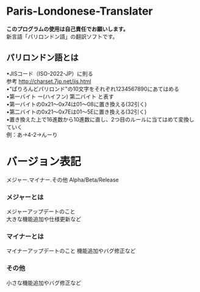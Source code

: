 # Paris-Londonese-Translater
**このプログラムの使用は自己責任でお願いします。**  
新言語「パリロンドン語」の翻訳ソフトです。

## パリロンドン語とは 
•JISコード（ISO-2022-JP）に則る  
参考 http://charset.7jp.net/jis.html  
•"ぱりろんどパリロンド"の10文字をそれぞれ1234567890にあてはめる  
•第一バイト ー(ハイフン) 第二バイト
と表す  
•第一バイトの0x21～0x74は01～08に置き換える(32引く)    
•第二バイトの0x21～0x7Eは01～5Eに置き換える(32引く)  
•置き換えた上で16進数から10進数に直し、2つ目のルールに当てはめて変換していく  
例：あ→4-2→んーり
# バージョン表記  
メジャー.マイナー.その他 Alpha/Beta/Release
### メジャーとは  
メジャーアップデートのこと  
大きな機能追加や仕様更新など
### マイナーとは
マイナーアップデートのこと
機能追加やバグ修正など
### その他 
小さな機能追加やバグ修正など 

